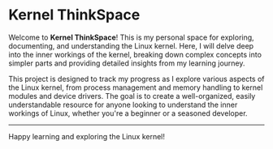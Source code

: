 # Kernel ThinkSpace

Welcome to **Kernel ThinkSpace**! This is my personal space for exploring, documenting, and understanding the Linux kernel. Here, I will delve deep into the inner workings of the kernel, breaking down complex concepts into simpler parts and providing detailed insights from my learning journey.

This project is designed to track my progress as I explore various aspects of the Linux kernel, from process management and memory handling to kernel modules and device drivers. The goal is to create a well-organized, easily understandable resource for anyone looking to understand the inner workings of Linux, whether you're a beginner or a seasoned developer.

---

Happy learning and exploring the Linux kernel!
